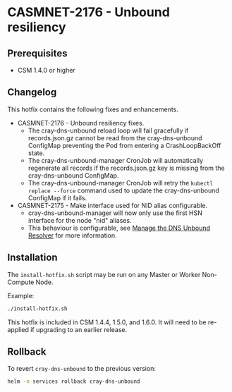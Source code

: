 # CASMNET-2176 - Unbound resiliency

## Prerequisites

- CSM 1.4.0 or higher

## Changelog

This hotfix contains the following fixes and enhancements.

- CASMNET-2176 - Unbound resiliency fixes.
  - The cray-dns-unbound reload loop will fail gracefully if records.json.gz cannot be read from the cray-dns-unbound ConfigMap preventing the Pod from entering a CrashLoopBackOff state.
  - The cray-dns-unbound-manager CronJob will automatically regenerate all records if the records.json.gz key is missing from the cray-dns-unbound ConfigMap.
  - The cray-dns-unbound-manager CronJob will retry the `kubectl replace --force` command used to update the cray-dns-unbound ConfigMap if it fails.
- CASMNET-2175 - Make interface used for NID alias configurable.
  - cray-dns-unbound-manager will now only use the first HSN interface for the node "nid" aliases.
  - This behaviour is configurable, see [Manage the DNS Unbound Resolver](https://github.com/Cray-HPE/docs-csm/blob/release/1.6/operations/network/dns/Manage_the_DNS_Unbound_Resolver.md#change-which-hsn-nic-is-used-for-the-node-alias) for more information.

## Installation

The `install-hotfix.sh` script may be run on any Master or Worker Non-Compute Node.

Example:

```bash
./install-hotfix.sh
```

This hotfix is included in CSM 1.4.4, 1.5.0, and 1.6.0. It will need to be re-applied if upgrading to an earlier release.

## Rollback

To revert `cray-dns-unbound` to the previous version:

```bash
helm -n services rollback cray-dns-unbound
```
